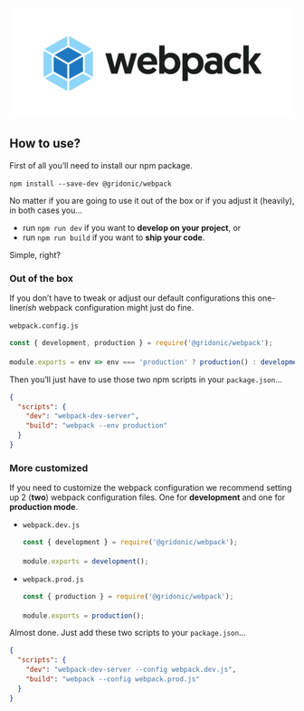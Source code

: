 ![webpack](media/logo.png)

## How to use?

First of all you’ll need to install our npm package.

`npm install --save-dev @gridonic/webpack`

No matter if you are going to use it out of the box or if you adjust it (heavily), in both cases you…

- run `npm run dev` if you want to **develop on your project**, or 
- run `npm run build` if you want to **ship your code**.

Simple, right? 

### Out of the box

If you don’t have to tweak or adjust our default configurations this one-liner*ish* webpack configuration might just do fine.

`webpack.config.js`
```js
const { development, production } = require('@gridonic/webpack');

module.exports = env => env === 'production' ? production() : development();
```

Then you’ll just have to use those two npm scripts in your `package.json`…

```json
{
  "scripts": {
    "dev": "webpack-dev-server",
    "build": "webpack --env production"
  }
}
``` 

### More customized

If you need to customize the webpack configuration we recommend setting up 2 (**two**) webpack configuration files. One for **development** and one for **production mode**.

- `webpack.dev.js`
  
  ```js
  const { development } = require('@gridonic/webpack');
  
  module.exports = development();
  ```

- `webpack.prod.js`
  
  ```js
  const { production } = require('@gridonic/webpack');
  
  module.exports = production();
  ```

Almost done. Just add these two scripts to your `package.json`…

```json
{
  "scripts": {
    "dev": "webpack-dev-server --config webpack.dev.js",
    "build": "webpack --config webpack.prod.js"
  }
}
```
